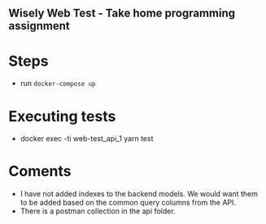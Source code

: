 ## Wisely Web Test - Take home programming assignment

# Steps

- run `docker-compose up`

# Executing tests

- docker exec -ti web-test_api_1 yarn test

# Coments
- I have not added indexes to the backend models.  We would want them to be added based on the common query columns from the API.
- There is a postman collection in the api folder.
